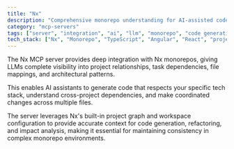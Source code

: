 ```yaml
---
title: "Nx"
description: "Comprehensive monorepo understanding for AI-assisted code generation, impact analysis, and architectural context in Nx workspaces."
category: "mcp-servers"
tags: ["server", "integration", "ai", "llm", "monorepo", "code generation", "impact analysis"]
tech_stack: ["Nx", "Monorepo", "TypeScript", "Angular", "React", "project graph", "workspace configuration"]
---
```


The Nx MCP server provides deep integration with Nx monorepos, giving LLMs complete visibility into project relationships, task dependencies, file mappings, and architectural patterns. 

This enables AI assistants to generate code that respects your specific tech stack, understand cross-project dependencies, and make coordinated changes across multiple files. 

The server leverages Nx's built-in project graph and workspace configuration to provide accurate context for code generation, refactoring, and impact analysis, making it essential for maintaining consistency in complex monorepo environments.